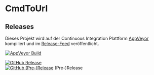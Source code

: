 # CmdToUrl
 
## Releases
Dieses Projekt wird auf der Continuous Integration Plattform [AppVeyor](https://www.appveyor.com/) kompiliert und im [Release-Feed](https://github.com/100prznt/CmdToUrl/releases) veröffentlicht.

[![AppVeyor Build](https://img.shields.io/appveyor/ci/100prznt/CmdToUrl.svg)](https://ci.appveyor.com/project/100prznt/CmdToUrl)  

[![GitHub Release](https://img.shields.io/github/release/100prznt/CmdToUrl.svg)](https://github.com/100prznt/CmdToUrl/releases/latest)  
[![GitHub (Pre-)Release](https://img.shields.io/github/release/100prznt/CmdToUrl/all.svg)](https://github.com/100prznt/CmdToUrl/releases) (Pre-)Release
